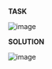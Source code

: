 **TASK**

![image](https://github.com/Ireal-ai/SQLAcademyTaskSolution/assets/82309024/a6761442-c319-4b6d-93f5-67ee0a8c8b6e)

**SOLUTION**

![image](https://github.com/Ireal-ai/SQLAcademyTaskSolution/assets/82309024/d1811b3a-6405-4793-ab74-0a32c1e7fe0b)
